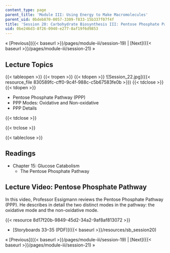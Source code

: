 ```yaml
---
content_type: page
parent_title: 'Module III: Using Energy to Make Macromolecules'
parent_uid: 0bdeb870-0057-3309-f833-15b337f07f4f
title: 'Session 20: Carbohydrate Biosynthesis III: Pentose Phosphate Pathway'
uid: 0be246d3-8f26-0940-e277-8af19f6d9853
---
```


« [Previous]({{< baseurl >}}/pages/module-iii/session-19) | [Next]({{< baseurl >}}/pages/module-iii/session-21) »

Lecture Topics
--------------

{{< tableopen >}}
{{< tropen >}}
{{< tdopen >}}
![Session_22.jpg]({{< resource_file 830589fc-cff0-9c4f-988c-c5b67583fe0b >}})
{{< tdclose >}}
{{< tdopen >}}


*   Pentose Phosphate Pathway (PPP)
*   PPP Modes: Oxidative and Non-oxidative
*   PPP Details


{{< tdclose >}}

{{< trclose >}}

{{< tableclose >}}

Readings
--------

*   Chapter 15: Glucose Catabolism
    *   The Pentose Phosphate Pathway

Lecture Video: Pentose Phosphate Pathway
----------------------------------------

In this video, Professor Essigmann reviews the Pentose Phosphate Pathway (PPP). He describes in detail the two distinct modes in the pathway: the oxidative mode and the non-oxidative mode.

{{< resource 8d17f20b-9849-45d2-34a2-9af8af813072 >}}

*   [Storyboards 33–35 (PDF)]({{< baseurl >}}/resources/sb_session20)

« [Previous]({{< baseurl >}}/pages/module-iii/session-19) | [Next]({{< baseurl >}}/pages/module-iii/session-21) »